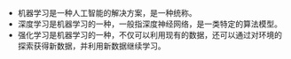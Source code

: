 
- 机器学习是一种人工智能的解决方案，是一种统称。
- 深度学习是机器学习的一种，一般指深度神经网络，是一类特定的算法模型。
- 强化学习是机器学习的一种，不仅可以利用现有的数据，还可以通过对环境的探索获得新数据，并利用新数据继续学习。